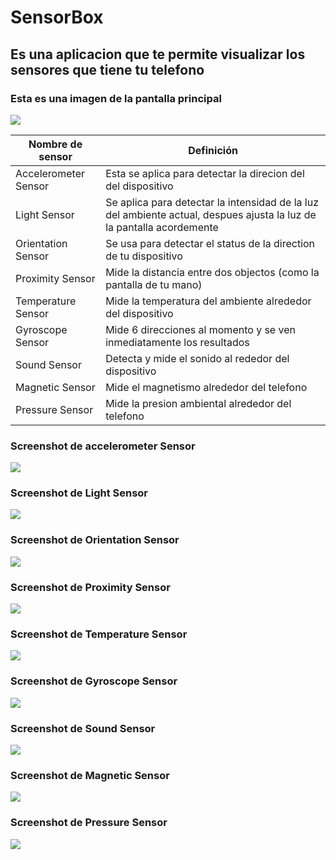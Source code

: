 # SensorBox
## Es una aplicacion que te permite visualizar los sensores que tiene tu telefono

### Esta es una imagen de la pantalla principal

![](imagenes/Screenshot_20230925-224225_SensorBox.jpg)

| Nombre de sensor                 | Definición                      |
|----------------------------------|---------------------------------|
| Accelerometer Sensor             | Esta se aplica para detectar la direcion del del dispositivo |
| Light Sensor                     | Se aplica para detectar la intensidad de la luz del ambiente actual, despues ajusta la luz de la pantalla acordemente |
| Orientation Sensor               | Se usa para detectar el status de la direction de tu dispositivo |
| Proximity Sensor                 | Mide la distancia entre dos objectos (como la pantalla de tu mano) |
| Temperature Sensor               | Mide la temperatura del ambiente alrededor del dispositivo |
| Gyroscope Sensor                 | Mide 6 direcciones al momento y se ven inmediatamente los resultados |
| Sound Sensor                     | Detecta y mide el sonido al rededor del dispositivo |
| Magnetic Sensor                  | Mide el magnetismo alrededor del telefono |
| Pressure Sensor                  | Mide la presion ambiental alrededor del telefono |

### Screenshot de accelerometer Sensor
![](imagenes/Screenshot_20230925-225923_SensorBox.jpg)

### Screenshot de Light Sensor
![](imagenes/Screenshot_20230925-230021_SensorBox.jpg)

### Screenshot de Orientation Sensor
![](imagenes/Screenshot_20230925-230021_SensorBox.jpg)

### Screenshot de Proximity Sensor 
![](imagenes/Screenshot_20230925-230021_SensorBox.jpg)

### Screenshot de Temperature Sensor
![](imagenes/Screenshot_20230925-230021_SensorBox.jpg)

### Screenshot de Gyroscope Sensor  
![](imagenes/Screenshot_20230925-230021_SensorBox.jpg)

### Screenshot de Sound Sensor 
![](imagenes/Screenshot_20230925-230021_SensorBox.jpg)

### Screenshot de Magnetic Sensor
![](imagenes/Screenshot_20230925-230021_SensorBox.jpg)

### Screenshot de Pressure Sensor
![](imagenes/Screenshot_20230925-230021_SensorBox.jpg)
